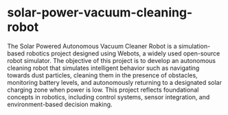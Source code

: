# solar-power-vacuum-cleaning-robot

The Solar Powered Autonomous Vacuum Cleaner Robot is a simulation-based robotics project designed using Webots, a widely used open-source robot simulator. The objective of this project is to develop an autonomous cleaning robot that simulates intelligent behavior such as navigating towards dust particles, cleaning them in the presence of obstacles, monitoring battery levels, and autonomously returning to a designated solar charging zone when power is low. This project reflects foundational concepts in robotics, including control systems, sensor integration, and environment-based decision making.
